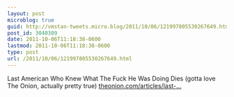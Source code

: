 ```yaml
---
layout: post
microblog: true
guid: http://vmstan-tweets.micro.blog/2011/10/06/121997805530267649.html
post_id: 3040309
date: 2011-10-06T11:18:38-0600
lastmod: 2011-10-06T11:18:38-0600
type: post
url: /2011/10/06/121997805530267649.html
---
```

Last American Who Knew What The Fuck He Was Doing Dies (gotta love The Onion, actually pretty true) <a href="http://www.theonion.com/articles/last-american-who-knew-what-the-fuck-he-was-doing,26268/">theonion.com/articles/last-…</a>
